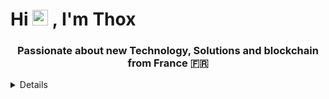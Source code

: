 <h1>Hi <img src="https://media.giphy.com/media/hvRJCLFzcasrR4ia7z/giphy.gif" width="25"> , I'm Thox</h1>
<h3 align="center">Passionate about new Technology, Solutions and blockchain from France 🇫🇷</h3>
<!-- <div align="center">
    <a href="https://www.linkedin.com/in/th%C3%A9o-dubois-662407194">
        <img src="https://img.shields.io/badge/LinkedIn-0077B5?style=for-the-badge&logo=linkedin&logoColor=white">
    </a>
</div> -->

<details>


## About Me 🙋‍♂️
![Metrics](https://metrics.lecoq.io/digix666?template=classic&repositories.forks=true&languages=1&isocalendar=1&followup=1&base=header%2C%20activity%2C%20community%2C%20repositories%2C%20metadata&base.indepth=false&base.hireable=false&base.skip=false&isocalendar=false&isocalendar.duration=full-year&languages=false&languages.limit=5&languages.threshold=0%25&languages.other=false&languages.colors=github&languages.sections=most-used&languages.indepth=false&languages.analysis.timeout=15&languages.analysis.timeout.repositories=7.5&languages.categories=markup%2C%20programming&languages.recent.categories=markup%2C%20programming&languages.recent.load=300&languages.recent.days=14&followup=false&followup.sections=repositories&followup.indepth=false&followup.archived=true&config.timezone=Europe%2FParis)
<!-- <p align="left"> <a href="https://twitter.com/tho6666" target="blank"><img src="https://img.shields.io/twitter/follow/tho6666?logo=twitter&style=for-the-badge" alt="@Tho6666" /></a> </p> -->

<!-- - 🔭 I’m currently working on **GNO**
- 🌱 I’m currently learning **Gno** | **GO** | **Kubernetes** -->

<!-- - 👯 I’m looking to collaborate on **GNO** -->

<!-- - 💬 About Me : **A person who wants to excel and learn new things to contribute, to create solutions in the game that is life.**
- ⚡ Fun fact : **dolphins call each other by unique "names"**

</p>
</p>
<hr />
<h3 align="left">Tools and Languages:</h3>
<div align="left">
  <img src="https://cdn.jsdelivr.net/gh/devicons/devicon/icons/go/go-original.svg" height="40" alt="go logo"  />
  <img width="12" />
  <img src="https://cdn.jsdelivr.net/gh/devicons/devicon/icons/flutter/flutter-original.svg" height="40" alt="flutter logo"  />
  <img width="12" />
  <img src="https://cdn.jsdelivr.net/gh/devicons/devicon/icons/blender/blender-original.svg" height="40" alt="blender logo"  />
  <img width="12" />
  <img src="https://cdn.jsdelivr.net/gh/devicons/devicon/icons/figma/figma-original.svg" height="40" alt="figma logo"  />
  <img width="12" />
  <img src="https://www.vectorlogo.zone/logos/kubernetes/kubernetes-icon.svg" alt="kubernetes" width="40" height="40"/>
  <img width="12" />
  <img src="https://cdn.jsdelivr.net/gh/devicons/devicon/icons/docker/docker-original.svg" height="40" alt="docker logo"  />
</div>
<hr />

<h3 align="left">📊 Stats</h3>
<br>
    <p align="center">
        <img src="https://github-readme-stats.vercel.app/api/top-langs?username=digix666&show_icons=true&locale=en&layout=compact&theme=dark&border_radius=20&hide=html,css,scss" alt="digix666" />
    </p>
    <p align="center">
        <img src="https://github-readme-stats.vercel.app/api?username=digix666&show_icons=true&locale=en&theme=dark&border_radius=40&show=default" alt="digix666" />
    </p> -->


<!-- <p><img align="center" src="https://github-readme-streak-stats.herokuapp.com/?user=digix666&theme=dark&border_radius=40&card_width=350" alt="digix666" /></p> -->

<!-- <p align="left"> <a href="https://github.com/ryo-ma/github-profile-trophy"><img src="https://github-profile-trophy.vercel.app/?username=digix666&theme=onedark" alt="digix666" /></a> </p> -->
